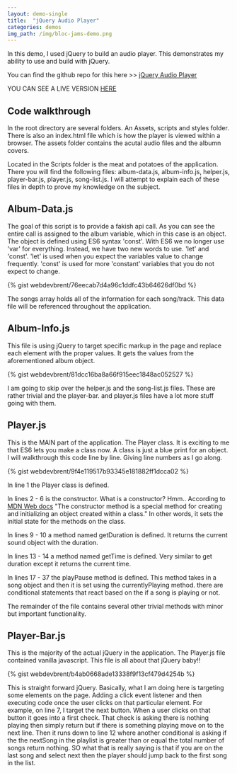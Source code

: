 ```yaml
---
layout: demo-single
title:  "jQuery Audio Player"
categories: demos
img_path: /img/bloc-jams-demo.png
---
```

In this demo, I used jQuery to build an audio player. This demonstrates my ability to use and build with jQuery.

You can find the github repo for this here >> [jQuery Audio Player](https://github.com/webdevbrent/bloc-jams-jquery)

YOU CAN SEE A LIVE VERSION [HERE](https://nervous-mestorf-8c0398.netlify.com/)

## Code walkthrough
In the root directory are several folders. An Assets, scripts and styles folder. There is also an index.html file which is how
the player is viewed within a browser. The assets folder contains the acutal audio files and the albumn covers.

Located in the Scripts folder is the meat and potatoes of the application. There you will find the following files:
album-data.js, album-info.js, helper.js, player-bar.js, player.js, song-list.js. I will attempt to explain each of these files
in depth to prove my knowledge on the subject.

## Album-Data.js
The goal of this script is to provide a fakish api call. As you can see the entire call is assigned to the album variable, which in this case is an object. The object is defined using ES6 syntax 'const'. With ES6 we no longer use 'var' for everything. Instead, we have two new words to use. 'let' and 'const'. 'let' is used when you expect the variables value to change frequently. 'const' is used for more 'constant' variables that you do not expect to change.

{% gist webdevbrent/76eecab7d4a96c1ddfc43b64626df0bd %}

The songs array holds all of the information for each song/track. This data file will be referenced throughout the application.

## Album-Info.js
This file is using jQuery to target specific markup in the page and replace each element with the proper values. It gets the values from the aforementioned album object.

{% gist webdevbrent/81dcc16ba8a66f915eec1848ac052527 %}

I am going to skip over the helper.js and the song-list.js files. These are rather trivial and the player-bar. and player.js files
have a lot more stuff going with them.

## Player.js
This is the MAIN part of the application. The Player class. It is exciting to me that ES6 lets you make a class now. A class is just a  blue print for an object. I will walkthrough this code line by line. Giving line numbers as I go along.

{% gist webdevbrent/9f4e119517b93345e181882ff1dcca02 %}

In line 1 the Player class is defined. 

In lines 2 - 6 is the constructor. What is a constructor? Hmm.. According to [MDN Web docs](https://developer.mozilla.org/en-US/docs/Web/JavaScript/Reference/Classes/constructor)
"The constructor method is a special method for creating and initializing an object created within a class." 
In other words, it sets the initial state for the methods on the class.

In lines 9 - 10 a method named getDuration is defined. It returns the current sound object with the duration.

In lines 13 - 14 a method named getTime is defined. Very similar to get duration except it returns the current time.

In lines 17 - 37 the playPause method is defined. This method takes in a song object and then it is set using the currentlyPlaying method. there are conditional statements that react based on the if a song is playing or not.

The remainder of the file contains several other trivial methods with minor but important functionality.

## Player-Bar.js
This is the majority of the actual jQuery in the application. The Player.js file contained vanilla javascript. This file is all about that jQuery baby!!

{% gist webdevbrent/b4ab0668ade13338f9f13cf479d4254b %}

This is straight forward jQuery. Basically, what I am doing here is targeting some elements on the page. Adding a click event listener and then executing code once the user clicks on that particular element. For example, on line 7, I target the next button. When a user clicks on that button it goes into a first check. That check is asking there is nothing playing then simply return but if there is something playing move on to the next line. Then it runs down to line 12 where another conditional is asking if the the nextSong in the playlist is greater than or equal the total number of songs return nothing. SO what that is really saying is that if you are on the last song and select next then the player should jump back to the first song in the list.